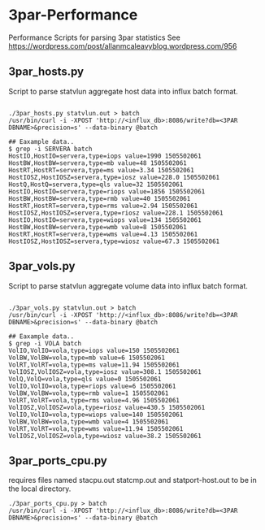 # 3par-Performance
Performance Scripts for parsing 3par statistics 
See https://wordpress.com/post/allanmcaleavyblog.wordpress.com/956


## 3par_hosts.py 
Script to parse statvlun aggregate host data into influx batch format.
```

./3par_hosts.py statvlun.out > batch
/usr/bin/curl -i -XPOST 'http://<influx_db>:8086/write?db=<3PAR DBNAME>&precision=s' --data-binary @batch

## Eaxample data.. 
$ grep -i SERVERA batch
HostIO,HostIO=servera,type=iops value=1990 1505502061
HostBW,HostBW=servera,type=mb value=48 1505502061
HostRT,HostRT=servera,type=ms value=3.34 1505502061
HostIOSZ,HostIOSZ=servera,type=iosz value=228.0 1505502061
HostQ,HostQ=servera,type=qls value=32 1505502061
HostIO,HostIO=servera,type=riops value=1856 1505502061
HostBW,HostBW=servera,type=rmb value=40 1505502061
HostRT,HostRT=servera,type=rms value=2.94 1505502061
HostIOSZ,HostIOSZ=servera,type=riosz value=228.1 1505502061
HostIO,HostIO=servera,type=wiops value=134 1505502061
HostBW,HostBW=servera,type=wmb value=8 1505502061
HostRT,HostRT=servera,type=wms value=4.13 1505502061
HostIOSZ,HostIOSZ=servera,type=wiosz value=67.3 1505502061
```

## 3par_vols.py 
Script to parse statvlun aggregate volume data into influx batch format.
```

./3par_vols.py statvlun.out > batch
/usr/bin/curl -i -XPOST 'http://<influx_db>:8086/write?db=<3PAR DBNAME>&precision=s' --data-binary @batch

## Eaxample data.. 
$ grep -i VOLA batch
VolIO,VolIO=vola,type=iops value=150 1505502061
VolBW,VolBW=vola,type=mb value=6 1505502061
VolRT,VolRT=vola,type=ms value=11.94 1505502061
VolIOSZ,VolIOSZ=vola,type=iosz value=308.1 1505502061
VolQ,VolQ=vola,type=qls value=0 1505502061
VolIO,VolIO=vola,type=riops value=6 1505502061
VolBW,VolBW=vola,type=rmb value=1 1505502061
VolRT,VolRT=vola,type=rms value=4.96 1505502061
VolIOSZ,VolIOSZ=vola,type=riosz value=430.5 1505502061
VolIO,VolIO=vola,type=wiops value=140 1505502061
VolBW,VolBW=vola,type=wmb value=4 1505502061
VolRT,VolRT=vola,type=wms value=11.94 1505502061
VolIOSZ,VolIOSZ=vola,type=wiosz value=38.2 1505502061
```

## 3par_ports_cpu.py 
requires files named stacpu.out statcmp.out and statport-host.out to be in the local directory.
```
./3par_ports_cpu.py > batch
/usr/bin/curl -i -XPOST 'http://<influx_db>:8086/write?db=<3PAR DBNAME>&precision=s' --data-binary @batch
```




